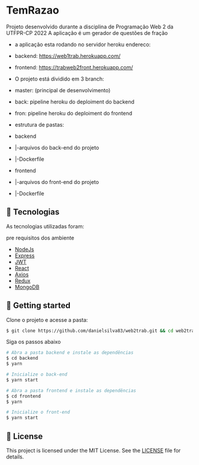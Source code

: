 # TemRazao

Projeto desenvolvido durante a disciplina de Programação Web 2 da UTFPR-CP 2022
A aplicação é um gerador de questões de fração

- a aplicação esta rodando no servidor heroku endereco:
- backend: https://web1trab.herokuapp.com/
- frontend: https://trabweb2front.herokuapp.com/

- O projeto está dividido em 3 branch:
- master: (principal de desenvolvimento)
- back: pipeline heroku do deploiment do backend
- fron: pipeline heroku do deploiment do frontend

- estrutura de pastas:
- backend
-    |-arquivos do back-end do projeto
-    |-Dockerfile
- frontend
-    |-arquivos do front-end do projeto
-    |-Dockerfile
## 🧪 Tecnologias

As tecnologias utilizadas foram:

pre requisitos dos ambiente

- [NodeJs](https://nodejs.org/en/)
- [Express](https://expressjs.com/)
- [JWT](https://jwt.io/)
- [React](https://reactjs.org)
- [Axios](https://axios-http.com/)
- [Redux](https://redux.js.org/)
- [MongoDB](https://www.mongodb.com/)

## 🚀 Getting started

Clone o projeto e acesse a pasta:

```bash
$ git clone https://github.com/danielsilva83/web2trab.git && cd web2trab
```

Siga os passos abaixo
```bash
# Abra a pasta backend e instale as dependências
$ cd backend
$ yarn 

# Inicialize o back-end
$ yarn start

# Abra a pasta frontend e instale as dependências
$ cd frontend
$ yarn

# Inicialize o front-end
$ yarn start

```

## 📝 License

This project is licensed under the MIT License. See the [LICENSE](LICENSE.md) file for details.
